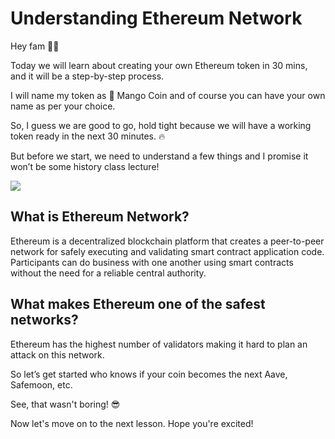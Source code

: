 # Understanding Ethereum Network

Hey fam 👋🏼

Today we will learn about creating your own Ethereum token in 30 mins, and it will be a step-by-step process.

I will name my token as 🥭 Mango Coin and of course you can have your own name as per your choice.

So, I guess we are good to go, hold tight because we will have a working token ready in the next 30 minutes. 🔥

But before we start, we need to understand a few things and I promise it won’t be some history class lecture!

![](https://metaschool.s3-ap-southeast-1.amazonaws.com/images/CoB745E5pgdyPKju8tWvyCPVT4ByDj25tI600FFT.jpg)

## What is Ethereum Network?

Ethereum is a decentralized blockchain platform that creates a peer-to-peer network for safely executing and validating smart contract application code. Participants can do business with one another using smart contracts without the need for a reliable central authority.

## What makes Ethereum one of the safest networks?

Ethereum has the highest number of validators making it hard to plan an attack on this network.

So let’s get started who knows if your coin becomes the next Aave, Safemoon, etc.

See, that wasn't boring! 😎

Now let's move on to the next lesson. Hope you're excited!
